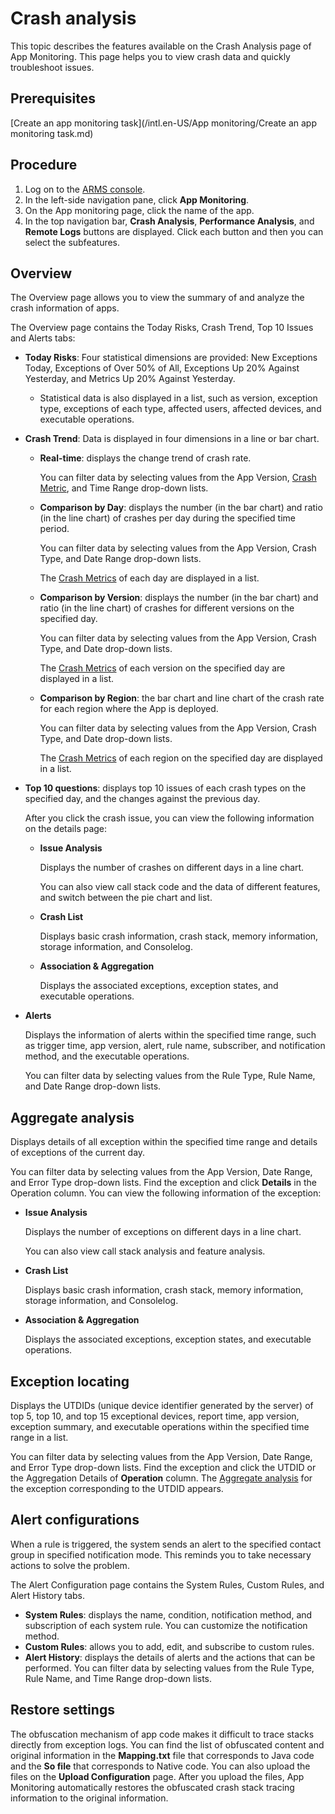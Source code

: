 # Crash analysis

This topic describes the features available on the Crash Analysis page of App Monitoring. This page helps you to view crash data and quickly troubleshoot issues.

## Prerequisites

[Create an app monitoring task](/intl.en-US/App monitoring/Create an app monitoring task.md)

## Procedure

1.  Log on to the [ARMS console](https://arms-intl.console.aliyun.com/).
2.  In the left-side navigation pane, click **App Monitoring**.
3.  On the App monitoring page, click the name of the app.
4.  In the top navigation bar, **Crash Analysis**, **Performance Analysis**, and **Remote Logs** buttons are displayed. Click each button and then you can select the subfeatures.

## Overview

The Overview page allows you to view the summary of and analyze the crash information of apps.

The Overview page contains the Today Risks, Crash Trend, Top 10 Issues and Alerts tabs:

-   **Today Risks**: Four statistical dimensions are provided: New Exceptions Today, Exceptions of Over 50% of All, Exceptions Up 20% Against Yesterday, and Metrics Up 20% Against Yesterday.
    -   Statistical data is also displayed in a list, such as version, exception type, exceptions of each type, affected users, affected devices, and executable operations.
-   **Crash Trend**: Data is displayed in four dimensions in a line or bar chart.
    -   **Real-time**: displays the change trend of crash rate.

        You can filter data by selecting values from the App Version, [Crash Metric](), and Time Range drop-down lists.

    -   **Comparison by Day**: displays the number \(in the bar chart\) and ratio \(in the line chart\) of crashes per day during the specified time period.

        You can filter data by selecting values from the App Version, Crash Type, and Date Range drop-down lists.

        The [Crash Metrics]() of each day are displayed in a list.

    -   **Comparison by Version**: displays the number \(in the bar chart\) and ratio \(in the line chart\) of crashes for different versions on the specified day.

        You can filter data by selecting values from the App Version, Crash Type, and Date drop-down lists.

        The [Crash Metrics]() of each version on the specified day are displayed in a list.

    -   **Comparison by Region**: the bar chart and line chart of the crash rate for each region where the App is deployed.

        You can filter data by selecting values from the App Version, Crash Type, and Date drop-down lists.

        The [Crash Metrics]() of each region on the specified day are displayed in a list.

-   **Top 10 questions**: displays top 10 issues of each crash types on the specified day, and the changes against the previous day.

    After you click the crash issue, you can view the following information on the details page:

    -   **Issue Analysis**

        Displays the number of crashes on different days in a line chart.

        You can also view call stack code and the data of different features, and switch between the pie chart and list.

    -   **Crash List**

        Displays basic crash information, crash stack, memory information, storage information, and Consolelog.

    -   **Association & Aggregation**

        Displays the associated exceptions, exception states, and executable operations.

-   **Alerts**

    Displays the information of alerts within the specified time range, such as trigger time, app version, alert, rule name, subscriber, and notification method, and the executable operations.

    You can filter data by selecting values from the Rule Type, Rule Name, and Date Range drop-down lists.


## Aggregate analysis

Displays details of all exception within the specified time range and details of exceptions of the current day.

You can filter data by selecting values from the App Version, Date Range, and Error Type drop-down lists. Find the exception and click **Details** in the Operation column. You can view the following information of the exception:

-   **Issue Analysis**

    Displays the number of exceptions on different days in a line chart.

    You can also view call stack analysis and feature analysis.

-   **Crash List**

    Displays basic crash information, crash stack, memory information, storage information, and Consolelog.

-   **Association & Aggregation**

    Displays the associated exceptions, exception states, and executable operations.


## Exception locating

Displays the UTDIDs \(unique device identifier generated by the server\) of top 5, top 10, and top 15 exceptional devices, report time, app version, exception summary, and executable operations within the specified time range in a list.

You can filter data by selecting values from the App Version, Date Range, and Error Type drop-down lists. Find the exception and click the UTDID or the Aggregation Details of **Operation** column. The [Aggregate analysis](#section_d2e_alh_eat) for the exception corresponding to the UTDID appears.

## Alert configurations

When a rule is triggered, the system sends an alert to the specified contact group in specified notification mode. This reminds you to take necessary actions to solve the problem.

The Alert Configuration page contains the System Rules, Custom Rules, and Alert History tabs.

-   **System Rules**: displays the name, condition, notification method, and subscription of each system rule. You can customize the notification method.
-   **Custom Rules**: allows you to add, edit, and subscribe to custom rules.
-   **Alert History**: displays the details of alerts and the actions that can be performed. You can filter data by selecting values from the Rule Type, Rule Name, and Time Range drop-down lists.

## Restore settings

The obfuscation mechanism of app code makes it difficult to trace stacks directly from exception logs. You can find the list of obfuscated content and original information in the **Mapping.txt** file that corresponds to Java code and the **So file** that corresponds to Native code. You can also upload the files on the **Upload Configuration** page. After you upload the files, App Monitoring automatically restores the obfuscated crash stack tracing information to the original information.

